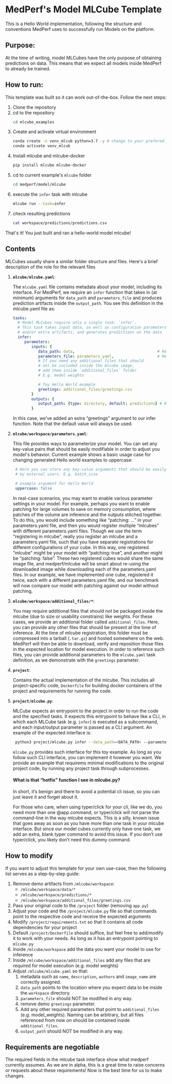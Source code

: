 # MedPerf's Model MLCube Template
This is a Hello World implementation, following the structure and conventions MedPerf uses to successfully run Models on the platform.

## Purpose:
At the time of writing, model MLCubes have the only purpose of obtaining predictions on data. This means that we expect all models inside MedPerf to already be trained. 

## How to run:
This template was built so it can work out-of-the-box. Follow the next steps:

1. Clone the repository
2. cd to the repository
   ```bash
   cd mlcube_examples
   ```
3. Create and activate virtual environment
   ```bash
   conda create -n venv_mlcub python=3.7 -y # change to your prefered python version
   conda activate venv_mlcub
   ```
4. Install mlcube and mlcube-docker
   ```bash
   pip install mlcube mlcube-docker
   ```
5. cd to current example's `mlcube` folder
   ```bash
   cd medperf/model/mlcube
   ```
6. execute the `infer` task with mlcube
   ```bash
   mlcube run --task=infer
   ```
7. check resulting predictions
   ```bash
   cat workspace/predictions/predictions.csv
   ```
That's it! You just built and ran a hello-world model mlcube!

## Contents

MLCubes usually share a similar folder structure and files. Here's a brief description of the role for the relevant files

1. __`mlcube/mlcube.yaml`__: 
   
   The `mlcube.yaml` file contains metadata about your model, including its interface. For MedPerf, we require an `infer` function that takes in (at minimum) arguments for `data_path` and `parameters_file` and produces prediction artifacts inside the `output_path`. You see this definition in the mlcube.yaml file as:

    ```yml
    tasks:
      # Model MLCubes require only a single task: `infer`.
      # This task takes input data, as well as configuration parameters
      # and/or extra artifacts, and generates predictions on the data
      infer:
         parameters:
            inputs: {
               data_path: data,                                    # Required. Where to find the data to run predictions on. MUST be a folder
               parameters_file: parameters.yaml,                   # Required. Helper file to provide additional arguments. Value MUST be parameters.yaml
               # If you need any additional files that should 
               # not be included inside the mlcube image, 
               # add them inside `additional_files` folder
               # E.g. model weights

               # Toy Hello World example
               greetings: additional_files/greetings.csv
            }
            outputs: {
               output_path: {type: directory, default: predictions} # Required. Where to store prediction artifacts. MUST be a folder
            }

    ```
    In this case, we’ve added an extra “greetings” argument to our infer function. Note that the default value will always be used.

2. __`mlcube/workspace/parameters.yaml`__:

   This file provides ways to parameterize your model. You can set any key-value pairs that should be easily modifiable in order to adjust you model's behavior. Current example shows a basic usage case for changing generated Hello world examples to uppercase:
   ```yml
    # Here you can store any key-value arguments that should be easily modifiable
    # by external users. E.g. batch_size

    # example argument for Hello World
    uppercase: false
   ```

   In real-case scenarios, you may want to enable various parameter settings in your model. For example, perhaps you want to enable patching for large volumes to save on memory consumption, where patches of the volume are inference and the outputs stitched together.  To do this, you would include something like “patching: …” in your parameters.yaml file, and then you would register multiple “mlcubes” with different parameters.yaml files. Though we use the term “registering in mlcube”, really you register an mlcube and a parameters.yaml file, such that you have separate registrations for different configurations of your cube. In this way, one registered “mlcube” might be your model with “patching: true”, and another might be “patching: false”. These two registered cubes would share the same image file, and medperf/mlcube will be smart about re-using the downloaded image while downloading each of the parameters.yaml files. In our example, we have implemented one cube, registered it twice, each with a different parameters.yaml file, and our benchmark will now compare our model with patching against our model without patching.

3. __`mlcube/workspace/additional_files/*`__:
   
   You may require additional files that should not be packaged inside the mlcube (due to size or usability constrains) like weights. For these cases, we provide an additional folder called `additional_files`. Here, you can provide any other files that should be present at the time of inference. At the time of mlcube registration, this folder must be compressed into a tarball (`.tar.gz`) and hosted somewhere on the web. MedPerf will then be able to download, verify and reposition those files in the expected location for model execution. In order to reference such files, you can provide additional parameters to the `mlcube.yaml` task definition, as we demonstrate with the `greetings` parameter.



4. __`project`__: 
   
   Contains the actual implementation of the mlcube. This includes all project-specific code, `Dockerfile` for building docker containers of the project and requirements for running the code.

5. __`project/mlcube.py`__:
   
   MLCube expects an entrypoint to the project in order to run the code and the specified tasks. It expects this entrypoint to behave like a CLI, in which each MLCube task (e.g. `infer`) is executed as a subcommand, and each input/output parameter is passed as a CLI argument. An example of the expected interface is:
   ```bash
    python3 project/mlcube.py infer --data_path=<DATA_PATH> --parameters_file=<PARAMETERS_FILE> --greetings=<GREETINGS_FILE> --output_path=<OUTPUT_PATH>
   ```
   `mlcube.py` provides such interface for this toy example. As long as you follow such CLI interface, you can implement it however you want. We provide an example that requirems minimal modifications to the original project code, by running any project task through subprocesses.

   #### __What is that “hotfix” function I see in mlcube.py?__

    In short, it’s benign and there to avoid a potential cli issue, so you can just leave it and forget about it.

    For those who care, when using typer/click for your cli, like we do, you need more than one @app.command, or typer/click will not parse the command-line in the way mlcube expects. This is a silly, known issue that goes away as soon as you have more than one task in your mlcube interface. But since our model cubes currently only have one task, we add an extra, blank typer command to avoid this issue. If you don’t use typer/click, you likely don’t need this dummy command.

## How to modify
If you want to adjust this template for your own use-case, then the following list serves as a step-by-step guide:
1. Remove demo artifacts from `/mlcube/workspace`: 
     - `/mlcube/workspace/data/*`
     - `/mlcube/workspace/predictions/*`
     - `/mlcube/workspace/additional_files/greetings.csv`
2. Pass your original code to the `/project` folder (removing `app.py`) 
3. Adjust your code and the `/project/mlcube.py` file so that commands point to the respective code and receive the expected arguments
4. Modify `/project/requirements.txt` so that it contains all code dependencies for your project
5. Default `/project/Dockerfile` should suffice, but feel free to add/modify it to work with your needs. As long as it has an entrypoint pointing to `mlcube.py`
6. Inside `/mlcube/workspace` add the data you want your model to use for inference
7. Inside `/mlcube/workspace/additional_files` add any files that are required for model execution (e.g. model weights)
8. Adjust `/mlcube/mlcube.yaml` so that:
   1. metadata such as `name`, `description`, `authors` and `image_name` are correctly assigned.
   2. `data_path` points to the location where you expect data to be inside the `workspace` directory.
   3. `parameters_file` should NOT be modified in any way.
   4. remove demo `greetings` parameter.
   5. Add any other required parameters that point to `additional_files` (e.g. model_weights). Naming can be arbitrary, but all files referenced from now on should be contained inside `additional_files`.
   6. `output_path` should NOT be modified in any way.

## Requirements are negotiable
The required fields in the mlcube task interface show what medperf currently assumes. As we are in alpha, this is a great time to raise concerns or requests about these requirements! Now is the best time for us to make changes.
